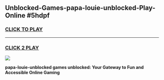 
## Unblocked-Games-papa-louie-unblocked-Play-Online #5hdpf
<h3>
<a href="https://news.freeplayer.one?title=papa-louie-unblocked&ref=3">CLICK TO PLAY</a></h3>
<hr>

<h3>
<a href="https://news.freeplayer.one?title=papa-louie-unblocked&ref=3">CLICK 2 PLAY</a>
  
</h3>

<a href="https://news.freeplayer.one?title=papa-louie-unblocked&ref=3"><img src="https://clearcache.store/games.png"></a>


**papa-louie-unblocked games unblocked: Your Gateway to Fun and Accessible Online Gaming**
